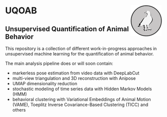 # UQOAB [<img src="https://github.com/Guillermo-Hidalgo-Gadea/personal-academic-website/blob/master/assets/images/icon.png" alt="logo" align="right" width="100"/>](https://guillermohidalgogadea.com/)
## Unsupervised Quantification of Animal Behavior

This repository is a collection of different work-in-progress approaches in unsupervised machine learning for the quantification of animal behavior. 

The main analysis pipeline does or will soon contain:

- markerless pose estimation from video data with DeepLabCut
- multi-view triangulation and 3D reconstruction with Anipose
- UMAP dimensionality reduction
- stochastic modeling of time series data with Hidden Markov Models (HMM)
- behavioral clustering with Variational Embeddings of Animal Motion (VAME),  Toeplitz Inverse Covariance-Based Clustering (TICC) and others
